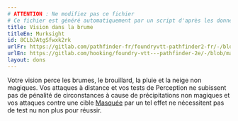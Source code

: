 ```yaml
---
# ATTENTION : Ne modifiez pas ce fichier
# Ce fichier est généré automatiquement par un script d'après les données du module Foundry VTT officiel et de sa traduction
title: Vision dans la brume
titleEn: Murksight
id: 8CLbJAtgSfwxk2rk
urlFr: https://gitlab.com/pathfinder-fr/foundryvtt-pathfinder2-fr/-/blob/master/data/feats/8CLbJAtgSfwxk2rk.htm
urlEn: https://gitlab.com/hooking/foundry-vtt---pathfinder-2e/-/blob/master/packs/data/feats.db/murksight.json
layout: dons
---
```

Votre vision perce les brumes, le brouillard, la pluie et la neige non magiques. Vos attaques à distance et vos tests de Perception ne subissent pas de pénalité de circonstances à cause de précipitations non magiques et vos attaques contre une cible [Masquée](../conditions/masqué.md) par un tel effet ne nécessitent pas de test nu non plus pour réussir.
